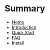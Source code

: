 # Summary

* [Home](README.md)
* [Introduction](index.md)
* [Quick Start](quickstart.md)
* [FAQ](faq.md)
* Install

